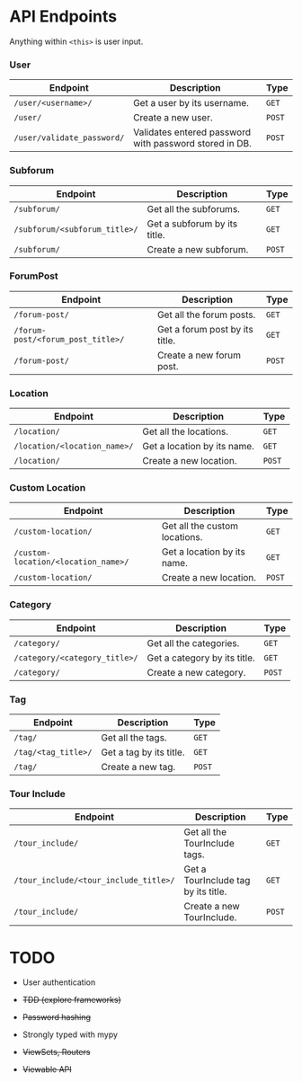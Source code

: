 # API Endpoints
Anything within `<this>` is user input.

### User
| Endpoint                     | Description                                                        | Type             |
|------------------------------|--------------------------------------------------------------------|------------------|
| `/user/<username>/`          | Get a user by its username.                                        | `GET`            |
| `/user/`                     | Create a new user.                                                 | `POST`           |
| `/user/validate_password/`   | Validates entered password with password stored in DB.             | `POST`           |

### Subforum
| Endpoint                     | Description                                                        | Type             |
|------------------------------|--------------------------------------------------------------------|------------------|
| `/subforum/`                 | Get all the subforums.                                            | `GET`            |
| `/subforum/<subforum_title>/`| Get a subforum by its title.                                       | `GET`            |
| `/subforum/`                 | Create a new subforum.                                             | `POST`           |

### ForumPost
| Endpoint                     | Description                                                        | Type             |
|------------------------------|--------------------------------------------------------------------|------------------|
| `/forum-post/`                 | Get all the forum posts.                                         | `GET`            |
| `/forum-post/<forum_post_title>/`| Get a forum post by its title.                                 | `GET`            |
| `/forum-post/`                 | Create a new forum post.                                         | `POST`           |

### Location
| Endpoint                     | Description                                                        | Type             |
|------------------------------|--------------------------------------------------------------------|------------------|
| `/location/`                 | Get all the locations.                                              | `GET`            |
| `/location/<location_name>/` | Get a location by its name.                                        | `GET`            |
| `/location/`                 | Create a new location.                                             | `POST`           |

### Custom Location
| Endpoint                     | Description                                                        | Type             |
|------------------------------|--------------------------------------------------------------------|------------------|
| `/custom-location/`                 | Get all the custom locations.                                      | `GET`            |
| `/custom-location/<location_name>/` | Get a location by its name.                                        | `GET`            |
| `/custom-location/`                 | Create a new location.                                             | `POST`           |

### Category
| Endpoint                     | Description                                                        | Type             |
|------------------------------|--------------------------------------------------------------------|------------------|
| `/category/`                 | Get all the categories.                                            | `GET`            |
| `/category/<category_title>/` | Get a category by its title.                                       | `GET`            |
| `/category/`                 | Create a new category.                                             | `POST`           |

### Tag
| Endpoint                | Description                                                             | Type             |
|-------------------------|-------------------------------------------------------------------------|------------------|
| `/tag/`                 | Get all the tags.                                                       | `GET`            |
| `/tag/<tag_title>/`      | Get a tag by its title.                                                 | `GET`            |
| `/tag/`                 | Create a new tag.                                                       | `POST`           |

### Tour Include
| Endpoint               | Description                                                              | Type             |
|------------------------|--------------------------------------------------------------------------|------------------|
| `/tour_include/`                     | Get all the TourInclude tags.                              | `GET`            |
| `/tour_include/<tour_include_title>/` | Get a TourInclude tag by its title.                        | `GET`            |
| `/tour_include/`                     | Create a new TourInclude.                                  | `POST`           |

# TODO

- User authentication

- ~~TDD (explore frameworks)~~

- ~~Password hashing~~
  
- Strongly typed with mypy

- ~~ViewSets, Routers~~

- ~~Viewable API~~
